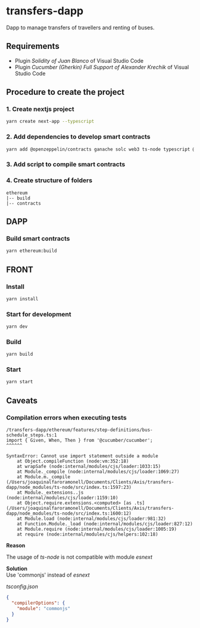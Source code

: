 # transfers-dapp
Dapp to manage transfers of travellers and renting of buses.

## Requirements
- Plugin *Solidity of Juan Blanco* of Visual Studio Code
- Plugin *Cucumber (Gherkin) Full Support of Alexander Krechik* of Visual Studio Code

## Procedure to create the project

### 1. Create nextjs project
```bash
yarn create next-app --typescript
```
### 2. Add dependencies to develop smart contracts
```bash
yarn add @openzeppelin/contracts ganache solc web3 ts-node typescript @cucumber/cucumber --dev
```

### 3. Add script to compile smart contracts

### 4. Create structure of folders
```
ethereum
|-- build
|-- contracts
```
## DAPP

### Build smart contracts
```bash
yarn ethereum:build
```

## FRONT
### Install
```bash
yarn install
```
### Start for development
```bash
yarn dev
```
### Build
```bash
yarn build
```
### Start
```bash
yarn start
```

## Caveats
### Compilation errors when executing tests
```
/transfers-dapp/ethereum/features/step-definitions/bus-schedule_steps.ts:1
import { Given, When, Then } from '@cucumber/cucumber';
^^^^^^

SyntaxError: Cannot use import statement outside a module
    at Object.compileFunction (node:vm:352:18)
    at wrapSafe (node:internal/modules/cjs/loader:1033:15)
    at Module._compile (node:internal/modules/cjs/loader:1069:27)
    at Module.m._compile (/Users/joaquinalfaroramonell/Documents/Clients/Axis/transfers-dapp/node_modules/ts-node/src/index.ts:1597:23)
    at Module._extensions..js (node:internal/modules/cjs/loader:1159:10)
    at Object.require.extensions.<computed> [as .ts] (/Users/joaquinalfaroramonell/Documents/Clients/Axis/transfers-dapp/node_modules/ts-node/src/index.ts:1600:12)
    at Module.load (node:internal/modules/cjs/loader:981:32)
    at Function.Module._load (node:internal/modules/cjs/loader:827:12)
    at Module.require (node:internal/modules/cjs/loader:1005:19)
    at require (node:internal/modules/cjs/helpers:102:18)
```

**Reason**  

The usage of *ts-node* is not compatible with module *esnext*

**Solution**  
Use 'commonjs' instead of *esnext*  

*tsconfig.json*
```json
{
  "compilerOptions": {
    "module": "commonjs"
  }
}
```
